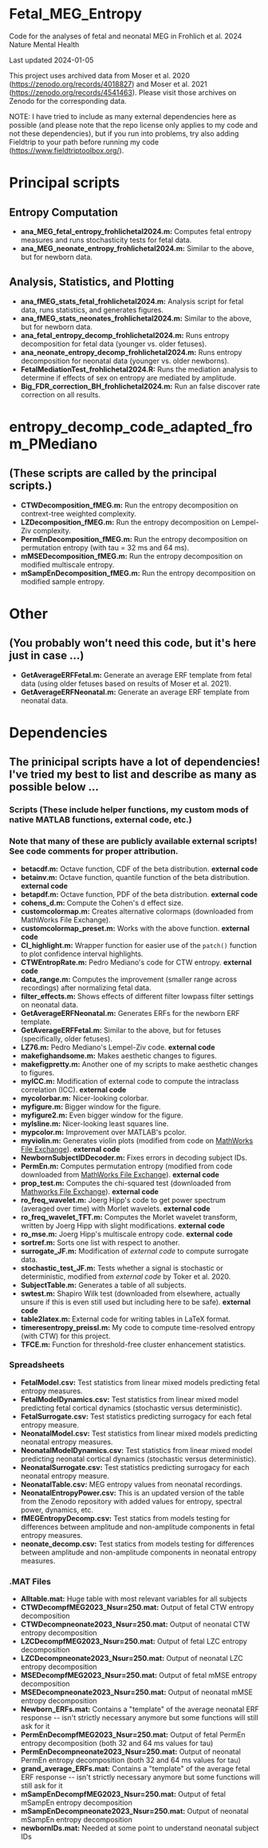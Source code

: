 # Fetal_MEG_Entropy
Code for the analyses of fetal and neonatal MEG in Frohlich et al. 2024 Nature Mental Health

Last updated 2024-01-05

This project uses archived data from Moser et al. 2020 (https://zenodo.org/records/4018827) and Moser et al. 2021 (https://zenodo.org/records/4541463). Please visit those archives on Zenodo for the corresponding data. 

NOTE: I have tried to include as many external dependencies here as possible (and please note that the repo license only applies to my code and not these dependencies), but if you run into problems, try also adding Fieldtrip to your path before running my code (https://www.fieldtriptoolbox.org/). 

# Principal scripts

## Entropy Computation

- **ana_MEG_fetal_entropy_frohlichetal2024.m:** Computes fetal entropy measures and runs stochasticity tests for fetal data.
- **ana_MEG_neonate_entropy_frohlichetal2024.m:** Similar to the above, but for newborn data.

## Analysis, Statistics, and Plotting

- **ana_fMEG_stats_fetal_frohlichetal2024.m:** Analysis script for fetal data, runs statistics, and generates figures.
- **ana_fMEG_stats_neonates_frohlichetal2024.m:** Similar to the above, but for newborn data.
- **ana_fetal_entropy_decomp_frohlichetal2024.m:** Runs entropy decomposition for fetal data (younger vs. older fetuses).
- **ana_neonate_entropy_decomp_frohlichetal2024.m:** Runs entropy decomposition for neonatal data (younger vs. older newborns).
- **FetalMediationTest_frohlichetal2024.R:** Runs the mediation analysis to determine if effects of sex on entropy are mediated by amplitude.
-  **Big_FDR_correction_BH_frohlichetal2024.m:** Run an false discover rate correction on all results.
  
# entropy_decomp_code_adapted_from_PMediano
## (These scripts are called by the principal scripts.) 

- **CTWDecomposition_fMEG.m:** Run the entropy decomposition on contrext-tree weighted complexity.
- **LZDecomposition_fMEG.m:** Run the entropy decomposition on Lempel-Ziv complexity.
- **PermEnDecomposition_fMEG.m:** Run the entropy decomposition on permutation entropy (with tau = 32 ms and 64 ms).
- **mMSEDecomposition_fMEG.m:** Run the entropy decomposition on modified multiscale entropy.
- **mSampEnDecomposition_fMEG.m:** Run the entropy decomposition on modified sample entropy.

# Other
## (You probably won't need this code, but it's here just in case ...)

- **GetAverageERFFetal.m:** Generate an average ERF template from fetal data (using older fetuses based on results of Moser et al. 2021).
- **GetAverageERFNeonatal.m:** Generate an average ERF template from neonatal data. 

# Dependencies
## The prinicipal scripts have a lot of dependencies! I've tried my best to list and describe as many as possible below ... 

### Scripts (These include helper functions, my custom mods of native MATLAB functions, external code, etc.) 
### Note that many of these are publicly available external scripts! See code comments for proper attribution. 

- **betacdf.m:** Octave function, CDF of the beta distribution. **external code**
- **betainv.m:** Octave function, quantile function of the beta distribution. **external code**
- **betapdf.m:** Octave function, PDF of the beta distribution. **external code**
- **cohens_d.m:** Compute the Cohen's d effect size.
- **customcolormap.m:** Creates alternative colormaps (downloaded from MathWorks File Exchange).
- **customcolormap_preset.m:** Works with the above function. **external code**
- **CI_highlight.m:** Wrapper function for easier use of the `patch()` function to plot confidence interval highlights.
- **CTWEntropRate.m:** Pedro Mediano's code for CTW entropy. **external code**
- **data_range.m:** Computes the improvement (smaller range across recordings) after normalizing fetal data.
- **filter_effects.m:** Shows effects of different filter lowpass filter settings on neonatal data. 
- **GetAverageERFNeonatal.m:** Generates ERFs for the newborn ERF template.
- **GetAverageERFFetal.m:** Similar to the above, but for fetuses (specifically, older fetuses).
- **LZ76.m:** Pedro Mediano's Lempel-Ziv code. **external code**
- **makefighandsome.m:** Makes aesthetic changes to figures.
- **makefigpretty.m:** Another one of my scripts to make aesthetic changes to figures.
- **myICC.m:** Modification of external code to compute the intraclass correlation (ICC).  **external code**
- **mycolorbar.m:** Nicer-looking colorbar.
- **myfigure.m:** Bigger window for the figure.
- **myfigure2.m:** Even bigger window for the figure.
- **mylsline.m:** Nicer-looking least squares line.
- **mypcolor.m:** Improvement over MATLAB's pcolor.
- **myviolin.m:** Generates violin plots (modified from code on [MathWorks File Exchange](https://de.mathworks.com/matlabcentral/fileexchange/45134-violin-plot)).  **external code**
- **NewbornSubjectIDDecoder.m:** Fixes errors in decoding subject IDs.
- **PermEn.m:** Computes permutation entropy (modified from code downloaded from [MathWorks File Exchange](https://de.mathworks.com/matlabcentral/fileexchange/37289-permutation-entropy)).  **external code**
- **prop_test.m:** Computes the chi-squared test (downloaded from [Mathworks File Exchange](https://de.mathworks.com/matlabcentral/fileexchange/45966-compare-two-proportions-chi-square)).  **external code**
- **ro_freq_wavelet.m:** Joerg Hipp's code to get power spectrum (averaged over time) with Morlet wavelets.  **external code**
- **ro_freq_wavelet_TFT.m:** Computes the Morlet wavelet transform, written by Joerg Hipp with slight modifications. **external code**
- **ro_mse.m:** Joerg Hipp's multiscale entropy code. **external code**
- **sortref.m:** Sorts one list with respect to another.
- **surrogate_JF.m:** Modification of *external code* to compute surrogate data.
- **stochastic_test_JF.m:** Tests whether a signal is stochastic or deterministic, modified from *external code* by Toker et al. 2020.
- **SubjectTable.m:** Generates a table of all subjects.
- **swtest.m:** Shapiro Wilk test (downloaded from elsewhere, actually unsure if this is even still used but including here to be safe).  **external code**
- **table2latex.m:** External code for writing tables in LaTeX format. 
- **timeresentropy_preissl.m:** My code to compute time-resolved entropy (with CTW) for this project. 
- **TFCE.m:** Function for threshold-free cluster enhancement statistics.

### Spreadsheets

- **FetalModel.csv:** Test statistics from linear mixed models predicting fetal entropy measures.
- **FetalModelDynamics.csv:** Test statistics from linear mixed model predicting fetal cortical dynamics (stochastic versus deterministic).
- **FetalSurrogate.csv:** Test statistics predicting surrogacy for each fetal entropy measure. 
- **NeonatalModel.csv:** Test statistics from linear mixed models predicting neonatal entropy measures.
- **NeonatalModelDynamics.csv:** Test statistics from linear mixed model predicting neonatal cortical dynamics (stochastic versus deterministic).
- **NeonatalSurrogate.csv:** Test statistics predicting surrogacy for each neonatal entropy measure. 
- **NeonatalTable.csv:** MEG entropy values from neonatal recordings.
- **NeonatalEntropyPower.csv:** This is an updated version of the table from the Zenodo repository with added values for entropy, spectral power, dynamics, etc.
- **fMEGEntropyDecomp.csv:** Test statics from models testing for differences between amplitude and non-amplitude components in fetal entropy measures.
- **neonate_decomp.csv:** Test statics from models testing for differences between amplitude and non-amplitude components in neonatal entropy measures.
  
### .MAT Files

- **Alltable.mat:** Huge table with most relevant variables for all subjects
- **CTWDecompfMEG2023_Nsur=250.mat:** Output of fetal CTW entropy decomposition
- **CTWDecompneonate2023_Nsur=250.mat:** Output of neonatal CTW entropy decomposition
- **LZCDecompfMEG2023_Nsur=250.mat:** Output of fetal LZC entropy decomposition
- **LZCDecompneonate2023_Nsur=250.mat:** Output of neonatal LZC entropy decomposition
- **MSEDecompfMEG2023_Nsur=250.mat:** Output of fetal mMSE entropy decomposition
- **MSEDecompneonate2023_Nsur=250.mat:** Output of neonatal mMSE entropy decomposition
- **Newborn_ERFs.mat:** Contains a "template" of the average neonatal ERF response -- isn't strictly necessary anymore but some functions will still ask for it
- **PermEnDecompfMEG2023_Nsur=250.mat:** Output of fetal PermEn entropy decomposition (both 32 and 64 ms values for tau)
- **PermEnDecompneonate2023_Nsur=250.mat:** Output of neonatal PermEn entropy decomposition (both 32 and 64 ms values for tau)
- **grand_average_ERFs.mat:**  Contains a "template" of the average fetal ERF response -- isn't strictly necessary anymore but some functions will still ask for it
- **mSampEnDecompfMEG2023_Nsur=250.mat:** Output of fetal mSampEn entropy decomposition
- **mSampEnDecompneonate2023_Nsur=250.mat:** Output of neonatal mSampEn entropy decomposition
- **newbornIDs.mat:** Needed at some point to understand neonatal subject IDs


